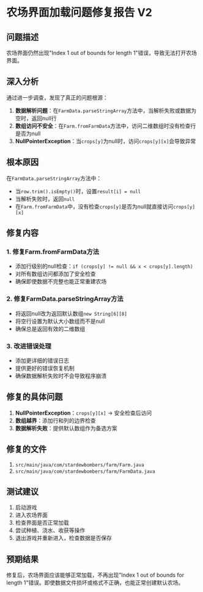 # 农场界面加载问题修复报告 V2

## 问题描述
农场界面仍然出现"Index 1 out of bounds for length 1"错误，导致无法打开农场界面。

## 深入分析
通过进一步调查，发现了真正的问题根源：

1. **数据解析问题**：在`FarmData.parseStringArray`方法中，当解析失败或数据为空时，返回null行
2. **数组访问不安全**：在`Farm.fromFarmData`方法中，访问二维数组时没有检查行是否为null
3. **NullPointerException**：当`crops[y]`为null时，访问`crops[y][x]`会导致异常

## 根本原因
在`FarmData.parseStringArray`方法中：
- 当`row.trim().isEmpty()`时，设置`result[i] = null`
- 当解析失败时，返回`null`
- 在`Farm.fromFarmData`中，没有检查`crops[y]`是否为null就直接访问`crops[y][x]`

## 修复内容

### 1. 修复Farm.fromFarmData方法
- 添加行级别的null检查：`if (crops[y] != null && x < crops[y].length)`
- 对所有数组访问都添加了安全检查
- 确保即使数据不完整也能正常重建农场

### 2. 修复FarmData.parseStringArray方法
- 将返回null改为返回默认数组`new String[6][8]`
- 将空行设置为默认大小数组而不是null
- 确保总是返回有效的二维数组

### 3. 改进错误处理
- 添加更详细的错误日志
- 提供更好的错误恢复机制
- 确保数据解析失败时不会导致程序崩溃

## 修复的具体问题
1. **NullPointerException**：`crops[y][x]` → 安全检查后访问
2. **数组越界**：添加行和列的边界检查
3. **数据解析失败**：提供默认数组作为备选方案

## 修复的文件
1. `src/main/java/com/stardewbombers/farm/Farm.java`
2. `src/main/java/com/stardewbombers/farm/FarmData.java`

## 测试建议
1. 启动游戏
2. 进入农场界面
3. 检查界面是否正常加载
4. 尝试种植、浇水、收获等操作
5. 退出游戏并重新进入，检查数据是否保存

## 预期结果
修复后，农场界面应该能够正常加载，不再出现"Index 1 out of bounds for length 1"错误。即使数据文件损坏或格式不正确，也能正常创建默认农场。
